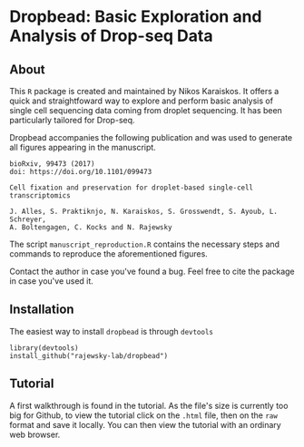 # Dropbead: Basic Exploration and Analysis of Drop-seq Data

## About
This `R` package is created and maintained by Nikos Karaiskos.
It offers a quick and straightfoward way to explore and perform
basic analysis of single cell sequencing data coming from droplet
sequencing. It has been particularly tailored for Drop-seq.

Dropbead accompanies the following publication and was used to
generate all figures appearing in the manuscript. 

```
bioRxiv, 99473 (2017)
doi: https://doi.org/10.1101/099473 

Cell fixation and preservation for droplet-based single-cell transcriptomics

J. Alles, S. Praktiknjo, N. Karaiskos, S. Grosswendt, S. Ayoub, L. Schreyer, 
A. Boltengagen, C. Kocks and N. Rajewsky
```
The script `manuscript_reproduction.R` contains the necessary steps and
commands to reproduce the aforementioned figures.

Contact the author in case you've found a bug. Feel free to cite the package
in case you've used it.

## Installation
The easiest way to install `dropbead` is through `devtools`

```
library(devtools)
install_github("rajewsky-lab/dropbead")
```
## Tutorial
A first walkthrough is found in the tutorial. As the file's size is currently 
too big for Github, to view the tutorial click on the `.html` file, then on the
`raw` format and save it locally. You can then view the tutorial with an
ordinary web browser.

